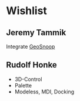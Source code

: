 Wishlist
========

Jeremy Tammik
-------------

Integrate [GeoSnoop][1]

[1]: http://thebuildingcoder.typepad.com/blog/2013/04/geosnoop-net-boundary-curve-loop-visualisation.html 'GeoSnoop'

Rudolf Honke
------------

- 3D-Control
- Palette
- Modeless, MDI, Docking
